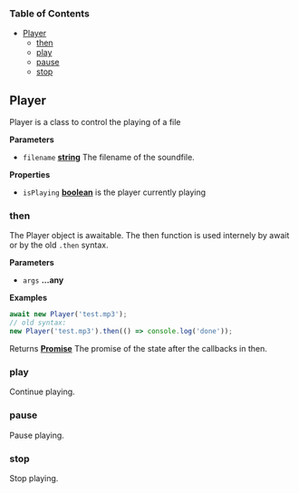 <!-- Generated by documentation.js. Update this documentation by updating the source code. -->

### Table of Contents

-   [Player][1]
    -   [then][2]
    -   [play][3]
    -   [pause][4]
    -   [stop][5]

## Player

Player is a class to control the playing of a file

**Parameters**

-   `filename` **[string][6]** The filename of the soundfile.

**Properties**

-   `isPlaying` **[boolean][7]** is the player currently playing

### then

The Player object is awaitable.
The then function is used internely by await or by the old `.then` syntax.

**Parameters**

-   `args` **...any** 

**Examples**

```javascript
await new Player('test.mp3');
// old syntax:
new Player('test.mp3').then(() => console.log('done'));
```

Returns **[Promise][8]** The promise of the state after the callbacks in then.

### play

Continue playing.

### pause

Pause playing.

### stop

Stop playing.

[1]: #player

[2]: #then

[3]: #play

[4]: #pause

[5]: #stop

[6]: https://developer.mozilla.org/docs/Web/JavaScript/Reference/Global_Objects/String

[7]: https://developer.mozilla.org/docs/Web/JavaScript/Reference/Global_Objects/Boolean

[8]: https://developer.mozilla.org/docs/Web/JavaScript/Reference/Global_Objects/Promise
